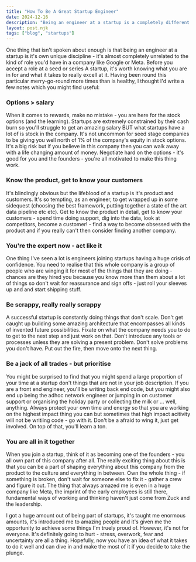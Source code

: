 ```yaml
---
title: "How To Be A Great Startup Engineer"
date: 2024-12-16
description: "Being an engineer at a startup is a completely different job to being an engineer at a larger company."
layout: post.njk
tags: ["blog", "startups"]
---
```


One thing that isn't spoken about enough is that being an engineer at a startup is it's own unique discipline - it's almost completely unrelated to the kind of role you'd have in a company like Google or Meta.  Before you accept a role at a seed or series A startup, it's worth knowing what you are in for and what it takes to really excell at it. Having been round this particular merry-go-round more times than is healthy, I thought I'd write a few notes which you might find useful:

### Options > salary

When it comes to rewards, make no mistake - you are here for the stock options (and the learning).  Startups are extremely constrained by their cash burn so you'll struggle to get an amazing salary BUT what startups have a lot of is stock in the company.  It's not uncommon for seed stage companies to be giving you well north of 1% of the company's equity in stock options. It's a big risk but if you believe in this company then you can walk away with a life changing amount of money. Negotiate hard on the options - it's good for you and the founders - you're all motivated to make this thing work.

### Know the product, get to know your customers

It's blindingly obvious but the lifeblood of a startup is it's product and customers.  It's so tempting, as an engineer, to get wrapped up in some sidequest (choosing the best framework, putting together a state of the art data pipeline etc etc).  Get to know the product in detail, get to know your customers - spend time doing support, dig into the data, look at competitors, become a customer! - find a way to become obsessed with the product and if you really can't then consider finding another company. 

### You're the expert now - act like it 

One thing I've seen a lot is engineers joining startups having a huge crisis of confidence. You need to realise that this whole company is a group of people who are winging it for most of the things that they are doing - chances are they hired you because you know more than them about a lot of things so don't wait for reassurance and sign offs - just roll your sleeves up and and start shipping stuff.

### Be scrappy, really really scrappy

A successful startup is constantly doing things that don't scale.  Don't get caught up building some amazing architecture that encompasses all kinds of invented future possibilities. Fixate on what the company needs you to do to get to the next step and just work on that.  Don't introduce any tools or processes unless they are solving a present problem. Don't solve problems you don't have. Put out the fire, then move onto the next thing.

### Be a jack of all trades - but prioritise 

You might be surprised to find that you might spend a large proportion of your time at a startup don't things that are not in your job description.  If you are a front end engineer, you'll be writing back end code, but you might also end up being the adhoc network engineer or jumping in on customer support or organising the holiday party or collecting the milk or ... well, anything.  Always protect your own time and energy so that you are working on the highest impact thing you can but sometimes that high impact acitivity will not be writiing code - go with it.  Don't be a afraid to wing it, just get involved.  On top of that, you'll learn a ton.

### You are all in it together

When you join a startup, think of it as becoming one of the founders - you all own part of this company after all.  The really exciting thing about this is that you can be a part of shaping everything about this company from the product to the culture and everything in between. Own the whole thing - if something is broken, don't wait for someone else to fix it - gather a crew and figure it out.  The thing that always amazed me is even in a huge company like Meta, the imprint of the early employees is still there, fundamental ways of working and thinking haven't just come from Zuck and the leadership.

I got a huge amount out of being part of startups, it's taught me enormous amounts, it's introduced me to amazing people and it's given me the opportunity to achieve some things I'm truely proud of.  However, it's not for everyone.  It's definitely going to hurt - stress, overwork, fear and uncertainty are all a thing.  Hopefully, now you have an idea of what it takes to do it well and can dive in and make the most of it if you decide to take the plunge.

